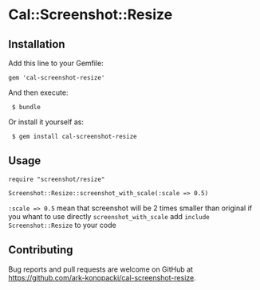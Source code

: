 # Cal::Screenshot::Resize

## Installation

Add this line to your Gemfile:

``` gem 'cal-screenshot-resize' ```

And then execute:
```
 $ bundle
```
Or install it yourself as:
```
 $ gem install cal-screenshot-resize
```
## Usage 

```
require "screenshot/resize"
```


```
Screenshot::Resize::screenshot_with_scale(:scale => 0.5)
```
`:scale => 0.5` mean that screenshot will be 2 times smaller than original
if you whant to use directly `screenshot_with_scale` add 
`include Screenshot::Resize` to your code

## Contributing

Bug reports and pull requests are welcome on GitHub at https://github.com/ark-konopacki/cal-screenshot-resize.

